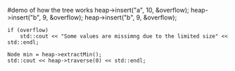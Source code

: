 #demo of how the tree works
    heap->insert("a", 10, &overflow);
    heap->insert("b", 9, &overflow);
    heap->insert("b", 9, &overflow);

    if (overflow)
        std::cout << "Some values are missimng due to the limited size" << std::endl;

    Node min = heap->extractMin();
    std::cout << heap->traverse(0) << std::endl;